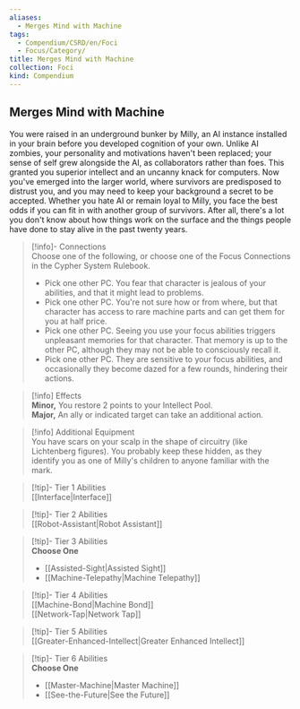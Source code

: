 ```yaml
---
aliases:
  - Merges Mind with Machine
tags:
  - Compendium/CSRD/en/Foci
  - Focus/Category/
title: Merges Mind with Machine
collection: Foci
kind: Compendium
---
```

## Merges Mind with Machine  
You were raised in an underground bunker by Milly, an AI instance installed in your brain before you developed cognition of your own. Unlike AI zombies, your personality and motivations haven't been replaced; your sense of self grew alongside the AI, as collaborators rather than foes. This granted you superior intellect and an uncanny knack for computers. Now you've emerged into the larger world, where survivors are predisposed to distrust you, and you may need to keep your background a secret to be accepted. Whether you hate AI or remain loyal to Milly, you face the best odds if you can fit in with another group of survivors. After all, there's a lot you don't know about how things work on the surface and the things people have done to stay alive in the past twenty years.  

>[!info]- Connections  
>Choose one of the following, or choose one of the Focus Connections in the Cypher System Rulebook.  
>- Pick one other PC. You fear that character is jealous of your abilities, and that it might lead to problems.  
>- Pick one other PC. You're not sure how or from where, but that character has access to rare machine parts and can get them for you at half price.  
>- Pick one other PC. Seeing you use your focus abilities triggers unpleasant memories for that character. That memory is up to the other PC, although they may not be able to consciously recall it.  
>- Pick one other PC. They are sensitive to your focus abilities, and occasionally they become dazed for a few rounds, hindering their actions.  

>[!info] Effects  
>**Minor,** You restore 2 points to your Intellect Pool.  
>**Major,** An ally or indicated target can take an additional action.  

>[!info] Additional Equipment  
>You have scars on your scalp in the shape of circuitry (like Lichtenberg figures). You probably keep these hidden, as they identify you as one of Milly's children to anyone familiar with the mark.  


>[!tip]- Tier 1 Abilities  
> [[Interface|Interface]]  


>[!tip]- Tier 2 Abilities  
> [[Robot-Assistant|Robot Assistant]]  


>[!tip]- Tier 3 Abilities  
> **Choose One**  
>- [[Assisted-Sight|Assisted Sight]]  
>- [[Machine-Telepathy|Machine Telepathy]]  


>[!tip]- Tier 4 Abilities  
> [[Machine-Bond|Machine Bond]]  
> [[Network-Tap|Network Tap]]  


>[!tip]- Tier 5 Abilities  
> [[Greater-Enhanced-Intellect|Greater Enhanced Intellect]]  


>[!tip]- Tier 6 Abilities  
> **Choose One**  
>- [[Master-Machine|Master Machine]]  
>- [[See-the-Future|See the Future]]